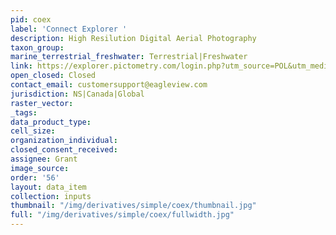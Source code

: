 ```yaml
---
pid: coex
label: 'Connect Explorer '
description: High Resilution Digital Aerial Photography
taxon_group: 
marine_terrestrial_freshwater: Terrestrial|Freshwater
link: https://explorer.pictometry.com/login.php?utm_source=POL&utm_medium=Graphic&utm_campaign=Login
open_closed: Closed
contact_email: customersupport@eagleview.com
jurisdiction: NS|Canada|Global
raster_vector: 
_tags: 
data_product_type: 
cell_size: 
organization_individual: 
closed_consent_received: 
assignee: Grant
image_source: 
order: '56'
layout: data_item
collection: inputs
thumbnail: "/img/derivatives/simple/coex/thumbnail.jpg"
full: "/img/derivatives/simple/coex/fullwidth.jpg"
---
```

